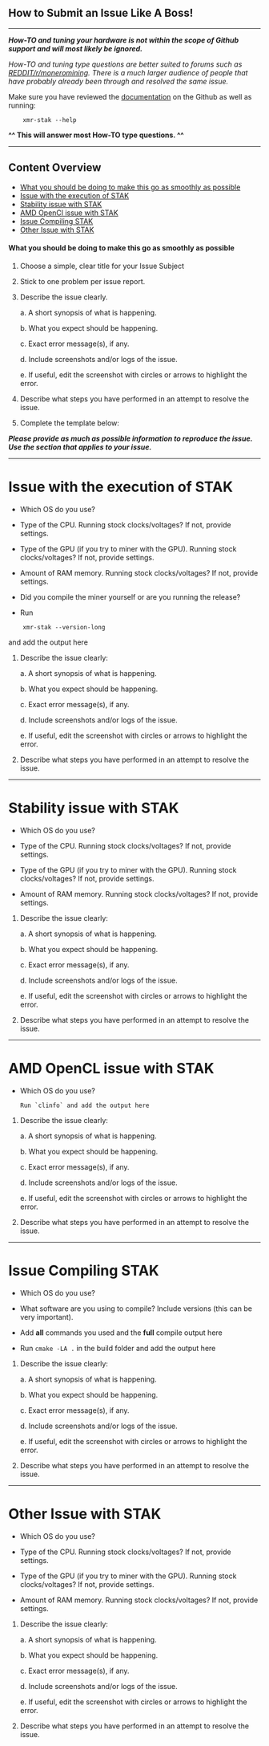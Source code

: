 ## How to Submit an Issue Like A Boss!
---
**_How-TO and tuning your hardware is not within the scope of Github support and will most likely be ignored._**

_How-TO and tuning type questions are better suited to forums such as [REDDIT/r/moneromining](https://www.reddit.com/r/MoneroMining/new/).
There is a much larger audience of people that have probably
already been through and resolved the same issue._

Make sure you have reviewed the [documentation](https://github.com/fireice-uk/xmr-stak/tree/master/doc) on the Github as well as running:
```
	xmr-stak --help
```
**^^ This will answer most How-TO type questions. ^^**

---
  
## Content Overview

* [What you should be doing to make this go as smoothly as possible](#what-you-should-be-doing-to-make-this-go-as-smoothly-as-possible)
* [Issue with the execution of STAK](#issue-with-the-execution-of-stak)
* [Stability issue with STAK](#stability-issue-with-stak)
* [AMD OpenCl issue with STAK](#amd-opencl-issue-with-stak)
* [Issue Compiling STAK](#issue-compiling-stak)
* [Other Issue with STAK](#other-issue-with-stak)

  
#### What you should be doing to make this go as smoothly as possible

1. Choose a simple, clear title for your Issue Subject
2. Stick to one problem per issue report.
3. Describe the issue clearly.

    a. A short synopsis of what is happening.
    
    b. What you expect should be happening.
    
    c. Exact error message(s), if any.

	d. Include screenshots and/or logs of the issue.
    
	e. If useful, edit the screenshot with circles or arrows to highlight the error.
    
7. Describe what steps you have performed in an attempt to resolve the issue.
8. Complete the template below:


_**Please provide as much as possible information to reproduce the issue. Use the section that applies to your issue.**_

---

# Issue with the execution of STAK
- Which OS do you use?

- Type of the CPU. Running stock clocks/voltages? If not, provide settings.  
  
- Type of the GPU (if you try to miner with the GPU). Running stock clocks/voltages? If not, provide settings.  
  
- Amount of RAM memory. Running stock clocks/voltages? If not, provide settings.  
 
- Did you compile the miner yourself or are you running the release?  
   
   
 - Run  
 
```
    xmr-stak --version-long
```
and add the output here  
  
  
  
 1. Describe the issue clearly:
 
	a. A short synopsis of what is happening.
    
	b. What you expect should be happening.
    
	c. Exact error message(s), if any.
    
	d. Include screenshots and/or logs of the issue.
    
	e. If useful, edit the screenshot with circles or arrows to highlight the error.
        
 2. Describe what steps you have performed in an attempt to resolve the issue.

---
# Stability issue with STAK
- Which OS do you use?

- Type of the CPU. Running stock clocks/voltages? If not, provide settings.  
  
- Type of the GPU (if you try to miner with the GPU). Running stock clocks/voltages? If not, provide settings.  
  
- Amount of RAM memory. Running stock clocks/voltages? If not, provide settings.  
  
  
  
 1. Describe the issue clearly:
 
	a. A short synopsis of what is happening.
    
	b. What you expect should be happening.
    
	c. Exact error message(s), if any.
    
	d. Include screenshots and/or logs of the issue.
    
	e. If useful, edit the screenshot with circles or arrows to highlight the error.
        
 2. Describe what steps you have performed in an attempt to resolve the issue.

---
# AMD OpenCL issue with STAK
- Which OS do you use?
  
  ```
  Run `clinfo` and add the output here
  ```
  
  
  
 1. Describe the issue clearly:
 
	a. A short synopsis of what is happening.
    
	b. What you expect should be happening.
    
	c. Exact error message(s), if any.
    
	d. Include screenshots and/or logs of the issue.
    
	e. If useful, edit the screenshot with circles or arrows to highlight the error.
        
 2. Describe what steps you have performed in an attempt to resolve the issue.

---
# Issue Compiling STAK
 - Which OS do you use?
 
 - What software are you using to compile? Include versions (this can be very important).
 
 - Add **all** commands you used and the **full** compile output here
 
 - Run `cmake -LA .` in the build folder and add the output here
  
  
  
 1. Describe the issue clearly:
 
	a. A short synopsis of what is happening.
    
	b. What you expect should be happening.
    
	c. Exact error message(s), if any.
    
	d. Include screenshots and/or logs of the issue.
    
	e. If useful, edit the screenshot with circles or arrows to highlight the error.
        
 2. Describe what steps you have performed in an attempt to resolve the issue.

---
# Other Issue with STAK
- Which OS do you use?
   
- Type of the CPU. Running stock clocks/voltages? If not, provide settings.  
  
- Type of the GPU (if you try to miner with the GPU). Running stock clocks/voltages? If not, provide settings.  
  
- Amount of RAM memory. Running stock clocks/voltages? If not, provide settings.  
  
  
  
 1. Describe the issue clearly:
 
	a. A short synopsis of what is happening.
    
	b. What you expect should be happening.
    
	c. Exact error message(s), if any.
    
	d. Include screenshots and/or logs of the issue.
    
	e. If useful, edit the screenshot with circles or arrows to highlight the error.
        
 2. Describe what steps you have performed in an attempt to resolve the issue.
